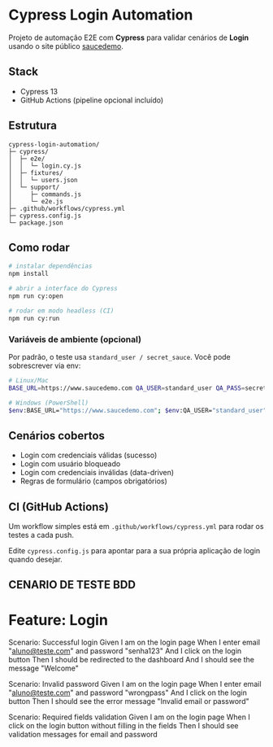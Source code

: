 # Cypress Login Automation

Projeto de automação E2E com **Cypress** para validar cenários de **Login** usando o site público [saucedemo](https://www.saucedemo.com/).

##  Stack
- Cypress 13
- GitHub Actions (pipeline opcional incluído)

##  Estrutura
```
cypress-login-automation/
├─ cypress/
│  ├─ e2e/
│  │  └─ login.cy.js
│  ├─ fixtures/
│  │  └─ users.json
│  └─ support/
│     ├─ commands.js
│     └─ e2e.js
├─ .github/workflows/cypress.yml
├─ cypress.config.js
└─ package.json
```

## Como rodar
```bash
# instalar dependências
npm install

# abrir a interface do Cypress
npm run cy:open

# rodar em modo headless (CI)
npm run cy:run
```

### Variáveis de ambiente (opcional)
Por padrão, o teste usa `standard_user / secret_sauce`. Você pode sobrescrever via env:
```bash
# Linux/Mac
BASE_URL=https://www.saucedemo.com QA_USER=standard_user QA_PASS=secret_sauce npm run cy:run

# Windows (PowerShell)
$env:BASE_URL="https://www.saucedemo.com"; $env:QA_USER="standard_user"; $env:QA_PASS="secret_sauce"; npm run cy:run
```

## Cenários cobertos
- Login com credenciais válidas (sucesso)
- Login com usuário bloqueado
- Login com credenciais inválidas (data-driven)
- Regras de formulário (campos obrigatórios)

## CI (GitHub Actions)
Um workflow simples está em `.github/workflows/cypress.yml` para rodar os testes a cada push.


Edite `cypress.config.js` para apontar para a sua própria aplicação de login quando desejar.

##  CENARIO DE TESTE BDD

# Feature: Login

  Scenario: Successful login
    Given I am on the login page
    When I enter email "aluno@teste.com" and password "senha123"
    And I click on the login button
    Then I should be redirected to the dashboard
    And I should see the message "Welcome"

  Scenario: Invalid password
    Given I am on the login page
    When I enter email "aluno@teste.com" and password "wrongpass"
    And I click on the login button
    Then I should see the error message "Invalid email or password"

  Scenario: Required fields validation
    Given I am on the login page
    When I click on the login button without filling in the fields
    Then I should see validation messages for email and password

